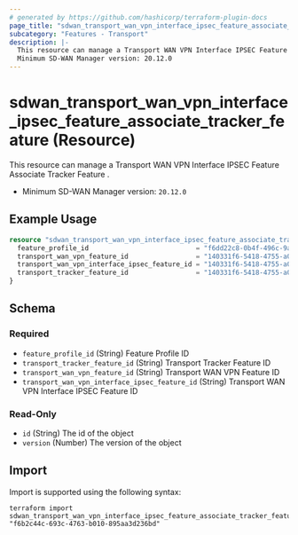```yaml
---
# generated by https://github.com/hashicorp/terraform-plugin-docs
page_title: "sdwan_transport_wan_vpn_interface_ipsec_feature_associate_tracker_feature Resource - terraform-provider-sdwan"
subcategory: "Features - Transport"
description: |-
  This resource can manage a Transport WAN VPN Interface IPSEC Feature Associate Tracker Feature .
  Minimum SD-WAN Manager version: 20.12.0
---
```


# sdwan_transport_wan_vpn_interface_ipsec_feature_associate_tracker_feature (Resource)

This resource can manage a Transport WAN VPN Interface IPSEC Feature Associate Tracker Feature .
  - Minimum SD-WAN Manager version: `20.12.0`

## Example Usage

```terraform
resource "sdwan_transport_wan_vpn_interface_ipsec_feature_associate_tracker_feature" "example" {
  feature_profile_id                           = "f6dd22c8-0b4f-496c-9a0b-6813d1f8b8ac"
  transport_wan_vpn_feature_id                 = "140331f6-5418-4755-a059-13c77eb96037"
  transport_wan_vpn_interface_ipsec_feature_id = "140331f6-5418-4755-a059-13c77eb96037"
  transport_tracker_feature_id                 = "140331f6-5418-4755-a059-13c77eb96037"
}
```

<!-- schema generated by tfplugindocs -->
## Schema

### Required

- `feature_profile_id` (String) Feature Profile ID
- `transport_tracker_feature_id` (String) Transport Tracker Feature ID
- `transport_wan_vpn_feature_id` (String) Transport WAN VPN Feature ID
- `transport_wan_vpn_interface_ipsec_feature_id` (String) Transport WAN VPN Interface IPSEC Feature ID

### Read-Only

- `id` (String) The id of the object
- `version` (Number) The version of the object

## Import

Import is supported using the following syntax:

```shell
terraform import sdwan_transport_wan_vpn_interface_ipsec_feature_associate_tracker_feature.example "f6b2c44c-693c-4763-b010-895aa3d236bd"
```
